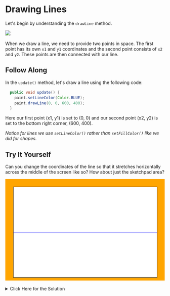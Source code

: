 # Drawing Lines

Let's begin by understanding the `drawLine` method. 

![](images/linedocsample.png)

When we draw a line, we need to provide two points in space. The first point has its own `x1` and `y1` coordinates and the second point consists of `x2` and `y2`. These points are then connected with our line.

## Follow Along

In the `update()` method, let's draw a line using the following code:

```java
  public void update() {
    paint.setLineColor(Color.BLUE);
    paint.drawLine(0, 0, 600, 400);
  }
```
Here our first point (x1, y1) is set to (0, 0) and our second point (x2, y2) is set to the bottom right corner, (600, 400).

*Notice for lines we use `setLineColor()` rather than `setFillColor()` like we did for shapes.*

## Try It Yourself

Can you change the coordinates of the line so that it stretches horizontally across the middle of the screen like so? How about just the sketchpad area?

![](images/linechallenge.png)

<details>
<summary>Click Here for the Solution</summary>

To draw a line across the entire screen we set the y-coordinate of both points to 200, half of the 400 pixel screen height.

The first point will have an x-coordinate of 0 for the left edge of the screen, while the second is at 600, the right edge of the screen.
```java
paint.drawLine(0, 200, 600, 200);
```

If we were to only draw this line inside of the sketchpad, then we need to add 30 pixels to move the left point 30 pixels to the right, and move the right point back 30 pixels to the left:

```java
paint.drawLine(30, 200, 570, 200);
```
</details>
<br>
